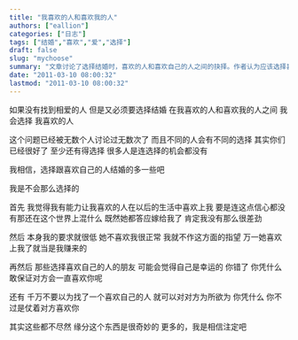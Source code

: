 ```yaml
---
title: "我喜欢的人和喜欢我的人"
authors: ["eallion"]
categories: ["日志"]
tags: ["结婚","喜欢","爱","选择"]
draft: false
slug: "mychoose"
summary: "文章讨论了选择结婚时，喜欢的人和喜欢自己的人之间的抉择。作者认为应该选择喜欢的人，并表示有信心让对方也喜欢上自己。同时，提醒不要以为找到一个喜欢自己的人就可以任意对待对方，缘分是奇妙而注定的。"
date: "2011-03-10 08:00:32"
lastmod: "2011-03-10 08:00:32"
---
```


如果没有找到相爱的人
但是又必须要选择结婚
在我喜欢的人和喜欢我的人之间
我会选择 我喜欢的人

这个问题已经被无数个人讨论过无数次了
而且不同的人会有不同的选择
其实你们已经很好了
至少还有得选择
很多人是连选择的机会都没有

我相信，选择跟喜欢自己的人结婚的多一些吧

我是不会那么选择的

首先
我觉得我有能力让我喜欢的人在以后的生活中喜欢上我
要是连这点信心都没有那还在这个世界上混什么
既然她都答应嫁给我了
肯定我没有那么很差劲

然后
本身我的要求就很低
她不喜欢我很正常
我就不作这方面的指望
万一她喜欢上我了就当是我赚来的

再然后
那些选择喜欢自己的人的朋友
可能会觉得自己是幸运的
你错了
你凭什么敢保证对方会一直喜欢你呢

还有
千万不要以为找了一个喜欢自己的人
就可以对对方为所欲为
你凭什么
你不过是仗着对方喜欢你

其实这些都不尽然
缘分这个东西是很奇妙的
更多的，我是相信注定吧
